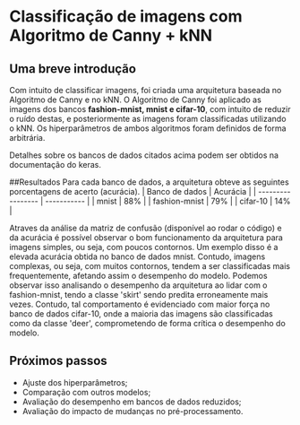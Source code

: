 # Classificação de imagens com Algoritmo de Canny + kNN

## Uma breve introdução
Com intuito de classificar imagens, foi criada uma arquitetura baseada no Algoritmo de Canny e no kNN. O Algoritmo de Canny foi aplicado as imagens dos bancos **fashion-mnist, mnist e cifar-10**, com intuito de reduzir o ruído destas, e posteriormente as imagens foram classificadas utilizando o kNN. Os hiperparâmetros de ambos algoritmos foram definidos de forma arbitrária.

Detalhes sobre os bancos de dados citados acima podem ser obtidos na documentação do keras.

##Resultados
Para cada banco de dados, a arquitetura obteve as seguintes porcentagens de acerto (acurácia).
|  Banco de dados   |  Acurácia   |
| ----------------- | ----------- |
|  mnist            |  88%        |
|  fashion-mnist    |  79%        |
|  cifar-10         |  14%        |

Atraves da análise da matriz de confusão (disponível ao rodar o código) e da acurácia é possível observar o bom funcionamento da arquitetura para imagens simples, ou seja, com poucos contornos. Um exemplo disso é a elevada acurácia obtida no banco de dados mnist. Contudo, imagens complexas, ou seja, com muitos contornos, tendem a ser classificadas mais frequentemente, afetando assim o desempenho do modelo. Podemos observar isso analisando o desempenho da arquitetura ao lidar com o fashion-mnist, tendo a classe 'skirt' sendo predita erroneamente mais vezes. Contudo, tal comportamento é evidenciado com maior força no banco de dados cifar-10, onde a maioria das imagens são classificadas como da classe 'deer', comprometendo de forma crítica o desempenho do modelo.

## Próximos passos
* Ajuste dos hiperparâmetros;
* Comparação com outros modelos;
* Avaliação do desempenho em bancos de dados reduzidos;
* Avaliação do impacto de mudanças no pré-processamento.
